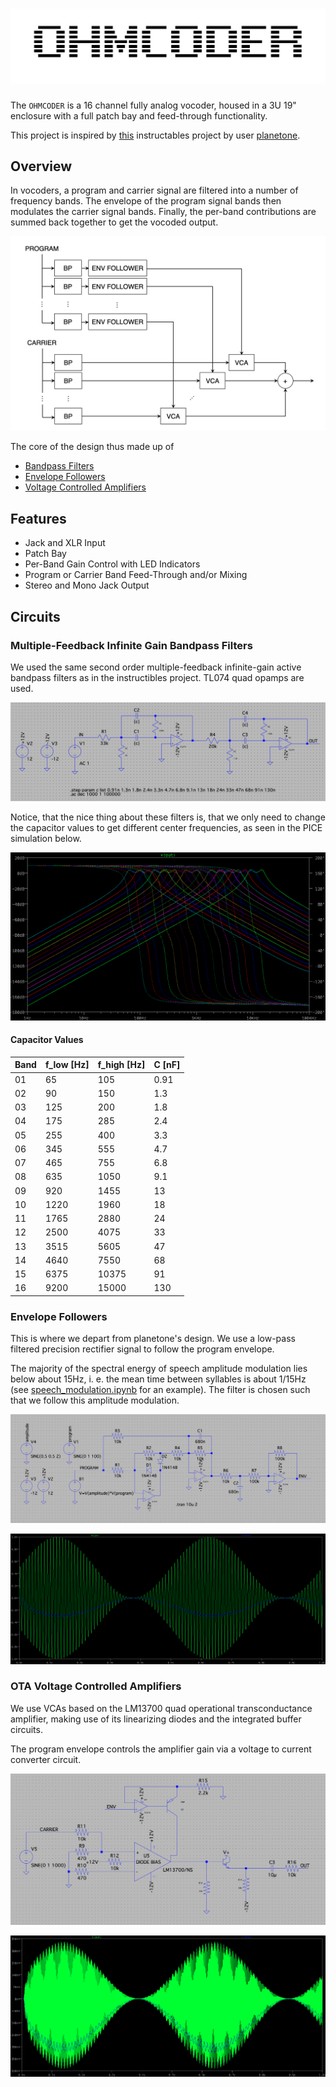 # ![ohmcoder](./docs/images/logo.png)

The `OHMCODER` is a 16 channel fully analog vocoder, housed in a 3U 19"
enclosure with a full patch bay and feed-through functionality.

This project is inspired by [this](https://www.instructables.com/Build-an-analog-vocoder/) instructables project by user [planetone](https://www.instructables.com/member/planetone/).

## Overview

In vocoders, a program and carrier signal are filtered into a number of
frequency bands. The envelope of the program signal bands then modulates
the carrier signal bands. Finally, the per-band contributions are summed
back together to get the vocoded output.

![vocoders](./docs/images/vocoders.png)

The core of the design thus made up of

- [Bandpass Filters](#multiple-feedback-infinite-gain-bandpass-filters)
- [Envelope Followers](#envelope-followers)
- [Voltage Controlled Amplifiers](#ota-voltage-controlled-amplifiers)

## Features

<!-- TODO -->

- Jack and XLR Input
- Patch Bay
- Per-Band Gain Control with LED Indicators
- Program or Carrier Band Feed-Through and/or Mixing
- Stereo and Mono Jack Output

## Circuits

### Multiple-Feedback Infinite Gain Bandpass Filters

We used the same second order multiple-feedback infinite-gain active
bandpass filters as in the instructibles project. TL074 quad opamps are
used.

![bp_filter](./docs/images/bp_filter.png)

Notice, that the nice thing about these filters is, that we only need to
change the capacitor values to get different center frequencies, as seen
in the PICE simulation below.

![bp_filter_ac](./docs/images/bp_filter_ac.png)

#### Capacitor Values

| Band | f_low [Hz] | f_high [Hz] | C [nF] |
| ---- | ---------- | ----------- | ------ |
| 01   | 65         | 105         | 0.91   |
| 02   | 90         | 150         | 1.3    |
| 03   | 125        | 200         | 1.8    |
| 04   | 175        | 285         | 2.4    |
| 05   | 255        | 400         | 3.3    |
| 06   | 345        | 555         | 4.7    |
| 07   | 465        | 755         | 6.8    |
| 08   | 635        | 1050        | 9.1    |
| 09   | 920        | 1455        | 13     |
| 10   | 1220       | 1960        | 18     |
| 11   | 1765       | 2880        | 24     |
| 12   | 2500       | 4075        | 33     |
| 13   | 3515       | 5605        | 47     |
| 14   | 4640       | 7550        | 68     |
| 15   | 6375       | 10375       | 91     |
| 16   | 9200       | 15000       | 130    |

### Envelope Followers

This is where we depart from planetone's design. We use a low-pass
filtered precision rectifier signal to follow the program envelope.

The majority of the spectral energy of speech amplitude modulation lies
below about 15Hz, i. e. the mean time between syllables is about
1/15Hz (see [speech_modulation.ipynb](./auxiliary/notebooks/speech_modulation.ipynb) for an example). The filter is chosen such that we follow this
amplitude modulation.

![env_follower](./docs/images/env_follower.png)

![env_follower_tran](./docs/images/env_follower_tran.png)

### OTA Voltage Controlled Amplifiers

We use VCAs based on the LM13700 quad operational transconductance
amplifier, making use of its linearizing diodes and the integrated
buffer circuits.

The program envelope controls the amplifier gain via a voltage to
current converter circuit.

![ota_vca](./docs/images/ota_vca.png)

![ota_vca_tran](./docs/images/ota_vca_tran.png)
